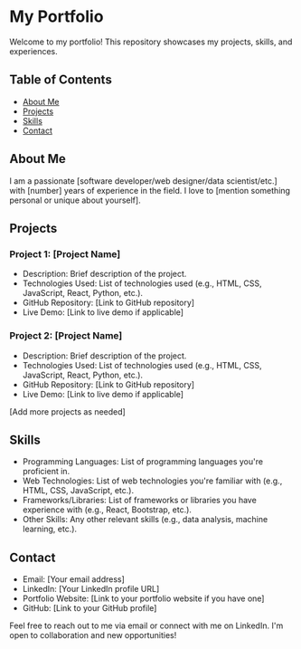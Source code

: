 # My Portfolio

Welcome to my portfolio! This repository showcases my projects, skills, and experiences.

## Table of Contents

- [About Me](#about-me)
- [Projects](#projects)
- [Skills](#skills)
- [Contact](#contact)

## About Me

I am a passionate [software developer/web designer/data scientist/etc.] with [number] years of experience in the field. I love to [mention something personal or unique about yourself].

## Projects

### Project 1: [Project Name]
- Description: Brief description of the project.
- Technologies Used: List of technologies used (e.g., HTML, CSS, JavaScript, React, Python, etc.).
- GitHub Repository: [Link to GitHub repository]
- Live Demo: [Link to live demo if applicable]

### Project 2: [Project Name]
- Description: Brief description of the project.
- Technologies Used: List of technologies used (e.g., HTML, CSS, JavaScript, React, Python, etc.).
- GitHub Repository: [Link to GitHub repository]
- Live Demo: [Link to live demo if applicable]

[Add more projects as needed]

## Skills

- Programming Languages: List of programming languages you're proficient in.
- Web Technologies: List of web technologies you're familiar with (e.g., HTML, CSS, JavaScript, etc.).
- Frameworks/Libraries: List of frameworks or libraries you have experience with (e.g., React, Bootstrap, etc.).
- Other Skills: Any other relevant skills (e.g., data analysis, machine learning, etc.).

## Contact

- Email: [Your email address]
- LinkedIn: [Your LinkedIn profile URL]
- Portfolio Website: [Link to your portfolio website if you have one]
- GitHub: [Link to your GitHub profile]

Feel free to reach out to me via email or connect with me on LinkedIn. I'm open to collaboration and new opportunities!
